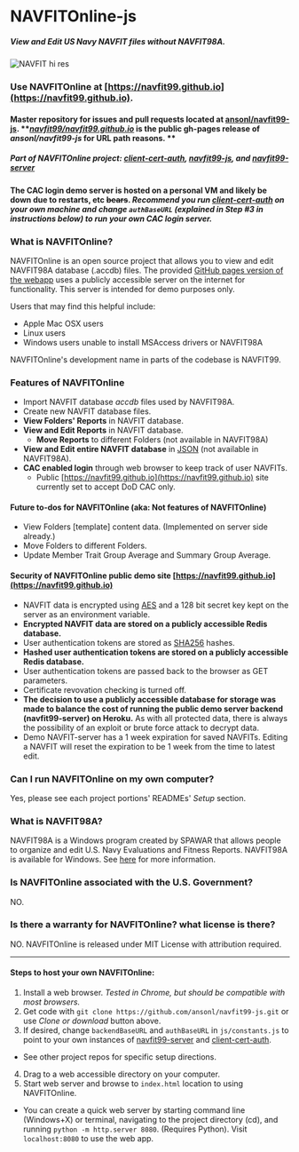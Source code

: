 # NAVFITOnline-js

##### View and Edit US Navy NAVFIT files without NAVFIT98A.

![NAVFIT hi res](https://github.com/navfit99/navfit99.github.io/blob/master/assets/img/navfit99-256.png?raw=true)

### Use NAVFITOnline at **[https://navfit99.github.io](https://navfit99.github.io)**. 

#### Master repository for issues and pull requests located at [ansonl/navfit99-js](https://github.com/ansonl/navfit99-js).  ***[navfit99/navfit99.github.io](https://navfit99.github.io)* is the public gh-pages release of *ansonl/navfit99-js* for URL path reasons. ** 

##### Part of NAVFITOnline project: [client-cert-auth](https://github.com/ansonl/client-cert-auth), [navfit99-js](https://github.com/ansonl/navfit99-js), and [navfit99-server](https://github.com/ansonl/navfit99-server)

#### The CAC login demo server is hosted on a personal VM and likely be down due to restarts, etc ~~bears~~. *Recommend you run [client-cert-auth](https://github.com/ansonl/client-cert-auth) on your own machine and change `authBaseURL` (explained in Step #3 in instructions below) to run your own CAC login server.*

### What is NAVFITOnline?
NAVFITOnline is an open source project that allows you to view and edit NAVFIT98A database (.accdb) files. The provided [GitHub pages version of the webapp](https://navfit99.github.io) uses a publicly accessible server on the internet for functionality. This server is intended for demo purposes only. 

Users that may find this helpful include:
- Apple Mac OSX users
- Linux users
- Windows users unable to install MSAccess drivers or NAVFIT98A

NAVFITOnline's development name in parts of the codebase is NAVFIT99.

### Features of NAVFITOnline
- Import NAVFIT database *accdb* files used by NAVFIT98A. 
- Create new NAVFIT database files.
- **View Folders' Reports** in NAVFIT database.
- **View and Edit Reports** in NAVFIT database.
  - **Move Reports** to different Folders (not available in NAVFIT98A)
- **View and Edit entire NAVFIT database** in [JSON](https://developer.mozilla.org/en-US/docs/Learn/JavaScript/Objects/JSON) (not available in NAVFIT98A).
- **CAC enabled login** through web browser to keep track of user NAVFITs. 
  - Public [https://navfit99.github.io](https://navfit99.github.io) site currently set to accept DoD CAC only. 

#### Future to-dos for NAVFITOnline (aka: Not features of NAVFITOnline)
- View Folders [template] content data. (Implemented on server side already.)
- Move Folders to different Folders. 
- Update Member Trait Group Average and Summary Group Average. 
 
#### Security of NAVFITOnline public demo site [https://navfit99.github.io](https://navfit99.github.io)
- NAVFIT data is encrypted using [AES](https://en.wikipedia.org/wiki/Advanced_Encryption_Standard) and a 128 bit secret key kept on the server as an environment variable. 
- **Encrypted NAVFIT data are stored on a publicly accessible Redis database.**
- User authentication tokens are stored as [SHA256](https://csrc.nist.gov/csrc/media/publications/fips/180/4/final/documents/fips180-4-draft-aug2014.pdf) hashes.
-  **Hashed user authentication tokens are stored on a publicly accessible Redis database.**
- User authentication tokens are passed back to the browser as GET parameters. 
- Certificate revovation checking is turned off. 
-  **The decision to use a publicly accessible database for storage was made to balance the cost of running the public demo server backend (navfit99-server) on Heroku.** As with all protected data, there is always the possibility of an exploit or brute force attack to decrypt data. 
- Demo NAVFIT-server has a 1 week expiration for saved NAVFITs. Editing a NAVFIT will reset the expiration to be 1 week from the time to latest edit. 

### Can I run NAVFITOnline on my own computer?
Yes, please see each project portions' READMEs' *Setup* section.

### What is NAVFIT98A?
NAVFIT98A is a Windows program created by SPAWAR that allows people to organize and edit U.S. Navy Evaluations and Fitness Reports. NAVFIT98A is available for Windows. See [here](http://www.public.navy.mil/bupers-npc/career/performanceevaluation/Pages/default.aspx) for more information.

### Is NAVFITOnline associated with the U.S. Government?
NO.

### Is there a warranty for NAVFITOnline? what license is there?
NO. NAVFITOnline is released under MIT License with attribution required.

-----

#### Steps to host your own NAVFITOnline:

1. Install a web browser. *Tested in Chrome, but should be compatible with most browsers.* 
2. Get code with `git clone https://github.com/ansonl/navfit99-js.git` or use *Clone or download* button above.
3.  If desired, change `backendBaseURL` and `authBaseURL` in `js/constants.js` to point to your own instances of [navfit99-server](https://github.com/ansonl/navfit99-server) and [client-cert-auth](https://github.com/ansonl/client-cert-auth). 
  - See other project repos for specific setup directions.
4. Drag to a web accessible directory on your computer. 
5. Start web server and browse to `index.html` location to using NAVFITOnline. 
  - You can create a quick web server by starting command line (Windows+X) or terminal, navigating to the project directory (cd), and running `python -m http.server 8080`. (Requires Python). Visit `localhost:8080` to use the web app.
